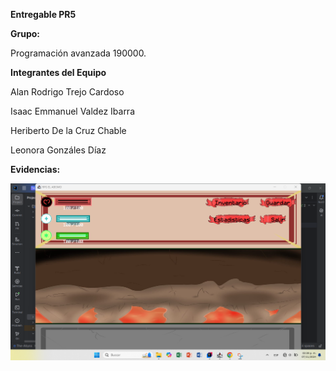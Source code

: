 **Entregable PR5**

**Grupo:**

Programación avanzada 190000.

**Integrantes del Equipo**

Alan Rodrigo Trejo Cardoso

Isaac Emmanuel Valdez Ibarra

Heriberto De la Cruz Chable

Leonora Gonzáles Díaz

**Evidencias:**

![img_13.png](img_13.png)